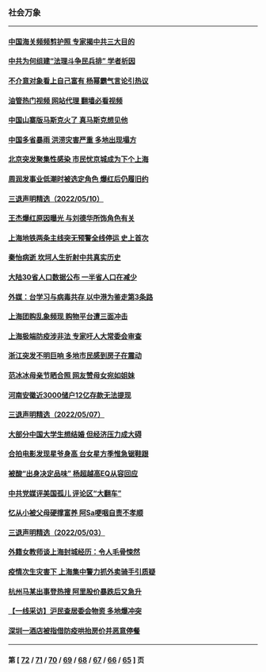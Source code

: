 ### 社会万象
---
#### [中国海关频频剪护照 专家揭中共三大目的](../../pages/ncid282/n13734312.md?05130445) 
#### [中共为何组建“法理斗争民兵排” 学者析因](../../pages/ncid282/n13734109.md?05130445) 
#### [不介意对象看上自己富有 杨幂霸气言论引热议](../../pages/ncid282/n13733810.md?05130445) 
#### [油管热门视频 网站代理 翻墙必看视频](http://209.222.30.114:81/youtube.html?05130445)
#### [中国山寨版马斯克火了 真马斯克想见他](../../pages/ncid282/n13733559.md?05130445) 
#### [中国多省暴雨 洪涝灾害严重 多地出现塌方](../../pages/ncid282/n13733107.md?05130445) 
#### [北京突发聚集性感染 市民忧京城成为下个上海](../../pages/ncid282/n13732920.md?05130445) 
#### [周润发事业低潮时被选定角色 爆红后仍履旧约](../../pages/ncid282/n13732486.md?05130445) 
#### [三退声明精选（2022/05/10）](../../pages/ncid282/n13732747.md?05130445) 
#### [王杰爆红原因曝光 与刘德华所饰角色有关](../../pages/ncid282/n13731611.md?05130445) 
#### [上海地铁两条主线突无预警全线停运 史上首次](../../pages/ncid282/n13732303.md?05130445) 
#### [秦怡病逝 坎坷人生折射中共真实历史](../../pages/ncid282/n13731405.md?05130445) 
#### [大陆30省人口数据公布 一半省人口在减少](../../pages/ncid282/n13732036.md?05130445) 
#### [外媒：台学习与病毒共存 以中港为鉴走第3条路](../../pages/ncid282/n13731833.md?05130445) 
#### [上海团购乱象频现 购物平台遭三面冲击](../../pages/ncid282/n13731440.md?05130445) 
#### [上海极端防疫涉非法 专家吁人大常委会审查](../../pages/ncid282/n13731489.md?05130445) 
#### [浙江突发不明巨响 多地市民感到房子在震动](../../pages/ncid282/n13731101.md?05130445) 
#### [范冰冰母亲节晒合照 网友赞母女宛如姐妹](../../pages/ncid282/n13730642.md?05130445) 
#### [河南安徽近3000储户12亿存款无法提现](../../pages/ncid282/n13730206.md?05130445) 
#### [三退声明精选（2022/05/07）](../../pages/ncid282/n13729845.md?05130445) 
#### [大部分中国大学生想结婚 但经济压力成大碍](../../pages/ncid282/n13729693.md?05130445) 
#### [合拍电影发现星爷身高 台女星方季惟急锯鞋跟](../../pages/ncid282/n13728997.md?05130445) 
#### [被酸“出身决定品味” 杨超越高EQ从容回应](../../pages/ncid282/n13727357.md?05130445) 
#### [中共党媒评美国孤儿 评论区“大翻车”](../../pages/ncid282/n13726953.md?05130445) 
#### [忆从小被父母硬撑富养 阿Sa哽咽自责不孝顺](../../pages/ncid282/n13726528.md?05130445) 
#### [三退声明精选（2022/05/03）](../../pages/ncid282/n13726619.md?05130445) 
#### [外籍女教师谈上海封城经历：令人毛骨悚然](../../pages/ncid282/n13726338.md?05130445) 
#### [疫情次生灾害下 上海集中警力抓外卖骑手引质疑](../../pages/ncid282/n13726176.md?05130445) 
#### [杭州马某出事登热搜 阿里股价暴跌后又急升](../../pages/ncid282/n13726134.md?05130445) 
#### [【一线采访】沪民查居委会物资 多地爆冲突](../../pages/ncid282/n13726070.md?05130445) 
#### [深圳一酒店被指借防疫哄抬房价并恶意停餐](../../pages/ncid282/n13726003.md?05130445) 

---
#### 第 [ [72](./72.md?05130445) / [71](./71.md?05130445) / [70](./70.md?05130445) / [69](./69.md?05130445) / [68](./68.md?05130445) / [67](./67.md?05130445) / [66](./66.md?05130445) / [65](./65.md?05130445) ] 页
